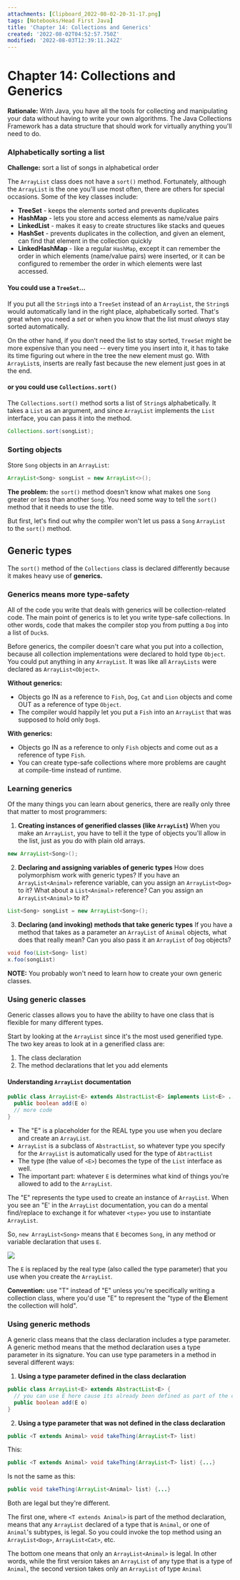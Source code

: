 ```yaml
---
attachments: [Clipboard_2022-08-02-20-31-17.png]
tags: [Notebooks/Head First Java]
title: 'Chapter 14: Collections and Generics'
created: '2022-08-02T04:52:57.750Z'
modified: '2022-08-03T12:39:11.242Z'
---
```


# Chapter 14: Collections and Generics

__Rationale:__ With Java, you have all the tools for collecting and manipulating your data without having to write your own algorithms. The Java Collections Framework has a data structure that should work for virtually anything you'll need to do.

### Alphabetically sorting a list

__Challenge:__ sort a list of songs in alphabetical order

The `ArrayList` class does not have a `sort()` method. Fortunately, although the `ArrayList` is the one you'll use most often, there are others for special occasions. Some of the key classes include:

- __TreeSet__ - keeps the elements sorted and prevents duplicates
- __HashMap__ - lets you store and access elements as name/value pairs
- __LinkedList__ - makes it easy to create structures like stacks and queues
- __HashSet__ - prevents duplicates in the collection, and given an element, can find that element in the collection quickly
- __LinkedHashMap__ - like a regular `HashMap`, except it can remember the order in which elements (name/value pairs) were inserted, or it can be configured to remember the order in which elements were last accessed.

#### You could use a `TreeSet`...

If you put all the `String`s into a `TreeSet` instead of an `ArrayList`, the `String`s would automatically land in the right place, alphabetically sorted. That's great when you need a _set_ or when you know that the list must _always_ stay sorted automatically.

On the other hand, if you don't need the list to stay sorted, `TreeSet` might be more expensive than you need -- every time you insert into it, it has to take its time figuring out where in the tree the new element must go. With `ArrayList`s, inserts are really fast because the new element just goes in at the end.

#### or you could use `Collections.sort()`

The `Collections.sort()` method sorts a list of `String`s alphabetically. It takes a `List` as an argument, and since `ArrayList` implements the `List` interface, you can pass it into the method.

```java
Collections.sort(songList);
```


### Sorting objects 

Store `Song` objects in an `ArrayList`:
```java
ArrayList<Song> songList = new ArrayList<>();
```

__The problem:__ the `sort()` method doesn't know what makes one `Song` greater or less than another `Song`. You need some way to tell the `sort()` method that it needs to use the title.

But first, let's find out why the compiler won't let us pass a `Song` `ArrayList` to the `sort()` method. 

## Generic types

The `sort()` method of the `Collections` class is declared differently because it makes heavy use of __generics.__

### Generics means more type-safety

All of the code you write that deals with generics will be collection-related code. The main point of generics is to let you write type-safe collections. In other words, code that makes the compiler stop you from putting a `Dog` into a list of `Duck`s.

Before generics, the compiler doesn't care what you put into a collection, because all collection implementations were declared to hold type `Object`. You could put anything in any `ArrayList`. It was like all `ArrayLists` were declared as `ArrayList<Object>`.

__Without generics:__ 
- Objects go IN as a reference to `Fish`, `Dog`, `Cat` and `Lion` objects and come OUT as a reference of type `Object`.
- The compiler would happily let you put a `Fish` into an `ArrayList` that was supposed to hold only `Dog`s.

__With generics:__ 
- Objects go IN as a reference to only `Fish` objects and come out as a reference of type `Fish`.
- You can create type-safe collections where more problems are caught at compile-time instead of runtime. 

### Learning generics

Of the many things you can learn about generics, there are really only three that matter to most programmers:

1. __Creating instances of generified classes (like `ArrayList`)__
When you make an `ArrayList`, you have to tell it the type of objects you'll allow in the list, just as you do with plain old arrays.
```java
new ArrayList<Song>();
```

2. __Declaring and assigning variables of generic types__
How does polymorphism work with generic types? If you have an `ArrayList<Animal>` reference variable, can you assign an `ArrayList<Dog>` to it? What about a `List<Animal>` reference? Can you assign an `ArrayList<Animal>` to it?
```java
List<Song> songList = new ArrayList<Song>();
```

3. __Declaring (and invoking) methods that take generic types__
If you have a method that takes as a parameter an `ArrayList` of `Animal` objects, what does that really mean? Can you also pass it an `ArrayList` of `Dog` objects? 
```java
void foo(List<Song> list) 
x.foo(songList)
```

__NOTE:__ You probably won't need to learn how to create your own generic classes.

### Using generic classes

Generic classes allows you to have the ability to have one class that is flexible for many different types.

Start by looking at the `ArrayList` since it's the most used generified type. The two key areas to look at in a generified class are:
1. The class declaration
2. The method declarations that let you add elements

#### Understanding `ArrayList` documentation

```java
public class ArrayList<E> extends AbstractList<E> implements List<E> ... {
  public boolean add(E o)
  // more code
}
```

- The "E" is a placeholder for the REAL type you use when you declare and create an `ArrayList`.
- `ArrayList` is a subclass of `AbstractList`, so whatever type you specify for the `ArrayList` is automatically used for the type of `AbtractList`
- The type (the value of `<E>`) becomes the type of the `List` interface as well.
- The important part: whatever `E` is determines what kind of things you're allowed to add to the `ArrayList`.

The "E" represents the type used to create an instance of `ArrayList`. When you see an "E' in the `ArrayList` documentation, you can do a mental find/replace to exchange it for whatever `<type>` you use to instantiate `ArrayList`.

So, `new ArrayList<Song>` means that `E` becomes `Song`, in any method or variable declaration that uses `E`.

![](@attachment/Clipboard_2022-08-02-20-31-17.png)

The `E` is replaced by the real type (also called the type parameter) that you use when you create the `ArrayList`. 

__Convention:__ use "T" instead of "E" unless you're specifically writing a collection class, where you'd use "E" to represent the "type of the **E**lement the collection will hold".

### Using generic methods

A generic class means that the class declaration includes a type parameter. A generic method means that the method declaration uses a type parameter in its signature. You can use type parameters in a method in several different ways:

1. __Using a type parameter defined in the class declaration__
```java
public class ArrayList<E> extends AbstractList<E> {
  // you can use E here cause its already been defined as part of the class
  public boolean add(E o)
}
```

2. __Using a type parameter that was not defined in the class declaration__
```java
public <T extends Animal> void takeThing(ArrayList<T> list)
```

This:
```java
public <T extends Animal> void takeThing(ArrayList<T> list) {...}
```

Is not the same as this:
```java
public void takeThing(ArrayList<Animal> list) {...}
```

Both are legal but they're different. 

The first one, where `<T extends Animal>` is part of the method declaration, means that any `ArrayList` declared of a type that is `Animal`, or one of `Animal`'s subtypes, is legal. So you could invoke the top method using an `ArrayList<Dog>`, `ArrayList<Cat>`, etc.

The bottom one means that only an `ArrayList<Animal>` is legal. In other words, while the first version takes an `ArrayList` of any type that is a type of `Animal`, the second version takes only an `ArrayList` of type `Animal`







